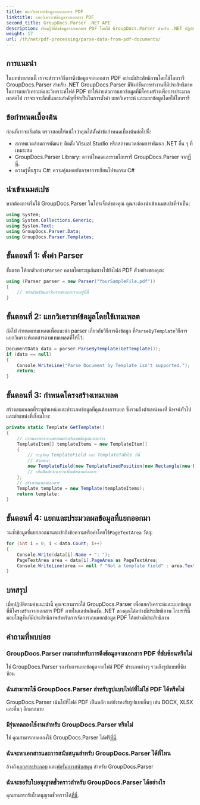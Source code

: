 ```yaml
---
title: แยกวิเคราะห์ข้อมูลจากเอกสาร PDF
linktitle: แยกวิเคราะห์ข้อมูลจากเอกสาร PDF
second_title: GroupDocs.Parser .NET API
description: เรียนรู้วิธีดึงข้อมูลจากเอกสาร PDF โดยใช้ GroupDocs.Parser สำหรับ .NET ปฏิบัติตามคำแนะนำทีละขั้นตอนของเราเพื่อแยกวิเคราะห์และประมวลผลไฟล์ PDF ได้อย่างมีประสิทธิภาพ
weight: 17
url: /th/net/pdf-processing/parse-data-from-pdf-documents/
---
```

## การแนะนำ
ในบทช่วยสอนนี้ เราจะสำรวจวิธีการดึงข้อมูลจากเอกสาร PDF อย่างมีประสิทธิภาพโดยใช้ไลบรารี GroupDocs.Parser สำหรับ .NET GroupDocs.Parser มีฟังก์ชันการทำงานที่มีประสิทธิภาพในการแยกวิเคราะห์และวิเคราะห์ไฟล์ PDF ทำให้ง่ายต่อการแยกข้อมูลที่มีโครงสร้างเพื่อการประมวลผลต่อไป เราจะเจาะลึกขั้นตอนสำคัญที่จำเป็นในการตั้งค่า แยกวิเคราะห์ และแยกข้อมูลโดยใช้ไลบรารี
## ข้อกำหนดเบื้องต้น
ก่อนที่เราจะเริ่มต้น ตรวจสอบให้แน่ใจว่าคุณได้ตั้งค่าข้อกำหนดเบื้องต้นต่อไปนี้:
- สภาพแวดล้อมการพัฒนา: ติดตั้ง Visual Studio หรือสภาพแวดล้อมการพัฒนา .NET อื่น ๆ ที่เหมาะสม
-  GroupDocs.Parser Library: ดาวน์โหลดและรวมไลบรารี GroupDocs.Parser จาก[ที่นี่](https://releases.groupdocs.com/parser/net/).
- ความรู้พื้นฐาน C#: ความคุ้นเคยกับภาษาการเขียนโปรแกรม C#

## นำเข้าเนมสเปซ
หากต้องการเริ่มใช้ GroupDocs.Parser ในโปรเจ็กต์ของคุณ คุณจะต้องนำเข้าเนมสเปซที่จำเป็น:
```csharp
using System;
using System.Collections.Generic;
using System.Text;
using GroupDocs.Parser.Data;
using GroupDocs.Parser.Templates;
```
## ขั้นตอนที่ 1: ตั้งค่า Parser
 ขั้นแรก ให้ยกตัวอย่าง`Parser` คลาสโดยระบุเส้นทางไปยังไฟล์ PDF ตัวอย่างของคุณ:
```csharp
using (Parser parser = new Parser("YourSampleFile.pdf"))
{
    // รหัสสำหรับแยกวิเคราะห์เอกสารจะอยู่ที่นี่
}
```
## ขั้นตอนที่ 2: แยกวิเคราะห์ข้อมูลโดยใช้เทมเพลต
 ถัดไป กำหนดเทมเพลตเพื่อแนะนำ parser เกี่ยวกับวิธีการดึงข้อมูล ที่`ParseByTemplate`วิธีการแยกวิเคราะห์เอกสารตามเทมเพลตที่ให้ไว้:
```csharp
DocumentData data = parser.ParseByTemplate(GetTemplate());
if (data == null)
{
    Console.WriteLine("Parse Document by Template isn't supported.");
    return;
}
```
## ขั้นตอนที่ 3: กำหนดโครงสร้างเทมเพลต
สร้างเทมเพลตที่ระบุตำแหน่งและประเภทข้อมูลที่คุณต้องการแยก ซึ่งรวมถึงตำแหน่งคงที่ นิพจน์ทั่วไป และตำแหน่งที่เชื่อมโยง:
```csharp
private static Template GetTemplate()
{
    // กำหนดรายการเทมเพลตสำหรับเขตข้อมูลและตาราง
    TemplateItem[] templateItems = new TemplateItem[]
    {
        // ระบุวัตถุ TemplateField และ TemplateTable ที่นี่
        // ตัวอย่าง:
        new TemplateField(new TemplateFixedPosition(new Rectangle(new Point(35, 135), new Size(100, 10))), "FromCompany"),
        // เพิ่มฟิลด์และตารางเพิ่มเติมตามต้องการ
    };
    // สร้างเทมเพลตเอกสาร
    Template template = new Template(templateItems);
    return template;
}
```
## ขั้นตอนที่ 4: แยกและประมวลผลข้อมูลที่แยกออกมา
 วนซ้ำข้อมูลที่แยกออกมาและเข้าถึงข้อความหรือค่าโดยใช้`PageTextArea` วัตถุ:
```csharp
for (int i = 0; i < data.Count; i++)
{
    Console.Write(data[i].Name + ": ");
    PageTextArea area = data[i].PageArea as PageTextArea;
    Console.WriteLine(area == null ? "Not a template field" : area.Text);
}
```

## บทสรุป
เมื่อปฏิบัติตามคำแนะนำนี้ คุณจะสามารถใช้ GroupDocs.Parser เพื่อแยกวิเคราะห์และแยกข้อมูลที่มีโครงสร้างจากเอกสาร PDF ภายในแอปพลิเคชัน .NET ของคุณได้อย่างมีประสิทธิภาพ ไลบรารีนี้มอบโซลูชันที่มีประสิทธิภาพสำหรับการจัดการงานแยกข้อมูล PDF ได้อย่างมีประสิทธิภาพ
## คำถามที่พบบ่อย
### GroupDocs.Parser เหมาะสำหรับการดึงข้อมูลจากเอกสาร PDF ที่ซับซ้อนหรือไม่
ใช่ GroupDocs.Parser รองรับการแยกข้อมูลจากไฟล์ PDF ประเภทต่างๆ รวมถึงรูปแบบที่ซับซ้อน
### ฉันสามารถใช้ GroupDocs.Parser สำหรับรูปแบบไฟล์ที่ไม่ใช่ PDF ได้หรือไม่
GroupDocs.Parser เน้นไปที่ไฟล์ PDF เป็นหลัก แต่ยังรองรับรูปแบบอื่นๆ เช่น DOCX, XLSX และอื่นๆ อีกมากมาย
### มีรุ่นทดลองใช้งานสำหรับ GroupDocs.Parser หรือไม่
 ใช่ คุณสามารถทดลองใช้ GroupDocs.Parser ได้ฟรี[ที่นี่](https://releases.groupdocs.com/).
### ฉันจะหาเอกสารและการสนับสนุนสำหรับ GroupDocs.Parser ได้ที่ไหน
 อ้างถึง[เอกสารประกอบ](https://tutorials.groupdocs.com/parser/net/) และ[ฟอรั่มการสนับสนุน](https://forum.groupdocs.com/c/parser/17) สำหรับ GroupDocs.Parser
### ฉันจะขอรับใบอนุญาตชั่วคราวสำหรับ GroupDocs.Parser ได้อย่างไร
 คุณสามารถรับใบอนุญาตชั่วคราวได้[ที่นี่](https://purchase.groupdocs.com/temporary-license/).